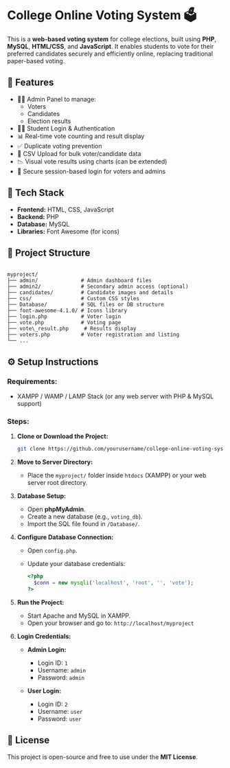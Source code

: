 # College Online Voting System 🗳️

This is a **web-based voting system** for college elections, built using **PHP**, **MySQL**, **HTML/CSS**, and **JavaScript**. It enables students to vote for their preferred candidates securely and efficiently online, replacing traditional paper-based voting.

## 🚀 Features

- 🧑‍💼 Admin Panel to manage:
  - Voters
  - Candidates
  - Election results
- 🧑‍🎓 Student Login & Authentication
- 📊 Real-time vote counting and result display
- ✅ Duplicate voting prevention
- 📂 CSV Upload for bulk voter/candidate data
- 📉 Visual vote results using charts (can be extended)
- 🔐 Secure session-based login for voters and admins

## 🧱 Tech Stack

- **Frontend:** HTML, CSS, JavaScript
- **Backend:** PHP
- **Database:** MySQL
- **Libraries:** Font Awesome (for icons)

## 📁 Project Structure

```

myproject/
├── admin/              # Admin dashboard files
├── admin2/             # Secondary admin access (optional)
├── candidates/         # Candidate images and details
├── css/                # Custom CSS styles
├── Database/           # SQL files or DB structure
├── font-awesome-4.1.0/ # Icons library
├── login.php           # Voter login
├── vote.php            # Voting page
├── vote\_result.php     # Results display
├── voters.php          # Voter registration and listing
└── ...

````

## ⚙️ Setup Instructions

### Requirements:
- XAMPP / WAMP / LAMP Stack (or any web server with PHP & MySQL support)

### Steps:

1. **Clone or Download the Project:**
   ```bash
   git clone https://github.com/yourusername/college-online-voting-system.git

2. **Move to Server Directory:**

   * Place the `myproject/` folder inside `htdocs` (XAMPP) or your web server root directory.

3. **Database Setup:**

   * Open **phpMyAdmin**.
   * Create a new database (e.g., `voting_db`).
   * Import the SQL file found in `/Database/`.

4. **Configure Database Connection:**

   * Open `config.php`.
   * Update your database credentials:

     ```php
     <?php
       $conn = new mysqli('localhost', 'root', '', 'vote');
     ?>
     ```

5. **Run the Project:**

   * Start Apache and MySQL in XAMPP.
   * Open your browser and go to: `http://localhost/myproject`

6. **Login Credentials:**

   * **Admin Login:**

     * Login ID: `1`
     * Username: `admin`
     * Password: `admin`

   * **User Login:**

     * Login ID: `2`
     * Username: `user`
     * Password: `user`

## 📜 License

This project is open-source and free to use under the **MIT License**.
